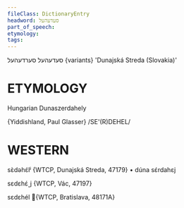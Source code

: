 ```yaml
---
fileClass: DictionaryEntry
headword: סעדעהעל
part_of_speech: 
etymology: 
tags: 
---
```

סעדעהעל
סערדעהעל {variants}
'Dunajská Streda (Slovakia)'

ETYMOLOGY
===========
Hungarian Dunaszerdahely

{Yiddishland, Paul Glasser}
/SE'(R)DEHEL/

WESTERN
========

sɛ̀dəhɛ́lʲ {WTCP, Dunajská Streda, 47179}
	•	dúna sɛ́rdahɛj

sɛdɛhɛ́˯j {WTCP, Vác, 47197}

sɛdɛhél {WTCP, Bratislava, 48171A} 
